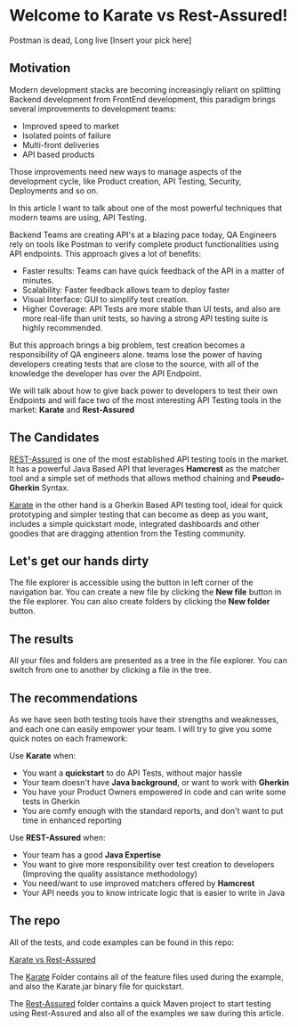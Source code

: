 # Welcome to Karate vs Rest-Assured!

Postman is dead, Long live [Insert your pick here]


## Motivation


Modern development stacks are becoming increasingly reliant on splitting Backend development from FrontEnd development, this paradigm brings several improvements to development teams:

- Improved speed to market
- Isolated points of failure
- Multi-front deliveries
- API based products

Those improvements need new ways to manage aspects of the development cycle, like Product creation, API Testing, Security, Deployments and so on.

In this article I want to talk about one of the most powerful techniques that modern teams are using, API Testing. 

Backend Teams are creating API's at a blazing pace today, QA Engineers rely on tools like Postman to verify complete product functionalities using API endpoints. This approach gives a lot of benefits:

- Faster results: Teams can have quick feedback of the API in a matter of minutes.
- Scalability: Faster feedback allows team to deploy faster
- Visual Interface: GUI to simplify test creation.
- Higher Coverage: API Tests are more stable than UI tests, and also are more real-life than unit tests, so having a strong API testing suite is highly recommended.

But this approach brings a big problem, test creation becomes a responsibility of QA engineers alone. teams lose the power of having developers creating tests that are close to the source, with all of the knowledge the developer has over the API Endpoint.

We will talk about how to give back power to developers to test their own Endpoints and will face two of the most interesting API Testing tools in the market: **Karate** and **Rest-Assured**

## The Candidates

 [REST-Assured](http://rest-assured.io/) is one of the most established API testing tools in the market. It has a powerful Java Based API that leverages **Hamcrest** as the matcher tool and a simple set of methods that allows method chaining and **Pseudo-Gherkin** Syntax.

[Karate](https://intuit.github.io/karate/) in the other hand is a Gherkin Based API testing tool, ideal for quick prototyping and simpler testing that can become as deep as you want, includes a simple quickstart mode, integrated dashboards and other goodies that are dragging attention from the Testing community.
 
## Let's get our hands dirty

The file explorer is accessible using the button in left corner of the navigation bar. You can create a new file by clicking the **New file** button in the file explorer. You can also create folders by clicking the **New folder** button.

## The results

All your files and folders are presented as a tree in the file explorer. You can switch from one to another by clicking a file in the tree.

## The recommendations

As we have seen both testing tools have their strengths and weaknesses, and each one can easily empower your team. I will try to give you some quick notes on each framework:

Use **Karate** when:

- You want a **quickstart** to do API Tests, without major hassle
- Your team doesn't have **Java background**, or want to work with **Gherkin**
- You have your Product Owners empowered in code and can write some tests in Gherkin
- You are comfy enough with the standard reports, and don't want to put time in enhanced reporting


Use **REST-Assured** when:

- Your team has a good **Java Expertise**
- You want to give more responsibility over test creation to developers (Improving the quality assistance methodology)
- You need/want to use improved matchers offered by **Hamcrest**
- Your API needs you to know intricate logic that is easier to write in Java

## The repo

All of the tests, and code examples can be found in this repo:

[Karate vs Rest-Assured](https://github.com/gorillalogic/karate-rest_assured)

The [Karate](https://github.com/gorillalogic/karate-rest_assured/tree/master/karate) Folder contains all of the feature files used during the example, and also the Karate.jar binary file for quickstart.

The [Rest-Assured](https://github.com/gorillalogic/karate-rest_assured/tree/master/rest-assured) folder contains a quick Maven project to start testing using Rest-Assured and also all of the examples we saw during this article.